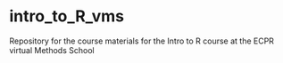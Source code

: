# intro_to_R_vms
Repository for the course materials for the Intro to R course at the ECPR virtual Methods School
